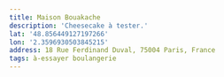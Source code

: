 ```yaml
---
title: Maison Bouakache
description: 'Cheesecake à tester.'
lat: '48.856449127197266'
lon: '2.3596930503845215'
address: 18 Rue Ferdinand Duval, 75004 Paris, France
tags: à-essayer boulangerie
---
```

